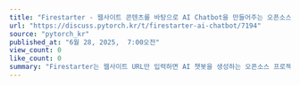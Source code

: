 ```yaml
---
title: "Firestarter - 웹사이트 콘텐츠를 바탕으로 AI Chatbot을 만들어주는 오픈소스 프로젝트"
url: "https://discuss.pytorch.kr/t/firestarter-ai-chatbot/7194"
source: "pytorch_kr"
published_at: "6월 28, 2025,  7:00오전"
view_count: 0
like_count: 0
summary: "Firestarter는 웹사이트 URL만 입력하면 AI 챗봇을 생성하는 오픈소스 프로젝트입니다.  웹사이트 콘텐츠를 크롤링하여 의미 기반 검색이 가능한 챗봇을 만들고, OpenAI 호환 API를 제공하여 다른 애플리케이션과 연동이 가능합니다.  다양한 LLM을 지원하며,  복잡한 설정 없이 빠르고 간편하게 RAG 기반 챗봇을 구축할 수 있는 것이 특징입니다.\n"
---
```


